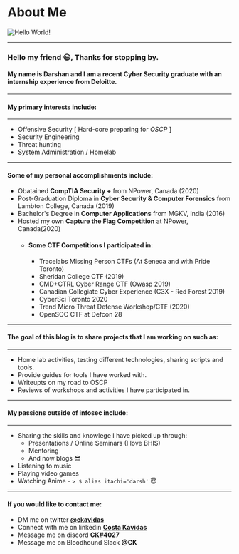 # About Me


![Hello World!](/images/about/hello_world_banner.png "Welcome to my blog!")
___

### Hello my friend 😃, Thanks for stopping by.

#### My name is Darshan and I am a recent Cyber Security graduate with an internship experience from Deloitte.
___
 #### My primary interests include:
___
* Offensive Security [ Hard-core preparing for *OSCP* ]
* Security Engineering
* Threat hunting
* System Administration / Homelab
___
 #### Some of my personal accomplishments include:
* Obatained __CompTIA Security +__ from NPower, Canada (2020)
* Post-Graduation Diploma in __Cyber Security & Computer Forensics__ from Lambton College, Canada (2019)
* Bachelor's Degree in __Computer Applications__ from MGKV, India (2016)
* Hosted my own __Capture the Flag Competition__ at NPower, Canada(2020)
  * #### Some CTF Competitions I participated in:
    * Tracelabs Missing Person CTFs (At Seneca and with Pride Toronto)
    * Sheridan College CTF (2019)
    * CMD+CTRL Cyber Range CTF (Owasp 2019)
    * Canadian Collegiate Cyber Experience (C3X - Red Forest 2019)
    * CyberSci Toronto 2020
    * Trend Micro Threat Defense Workshop/CTF (2020)
    * OpenSOC CTF at Defcon 28
___
#### The goal of this blog is to share projects that I am working on such as:
___
* Home lab activities, testing different technologies, sharing scripts and tools.
* Provide guides for tools I have worked with.
* Writeupts on my road to OSCP
* Reviews of workshops and activities I have participated in.
___
#### My passions outside of infosec include:
___
* Sharing the skills and knowlege I have picked up through:
    * Presentations / Online Seminars (I love BHIS)
    * Mentoring
    * And now blogs :sunglasses:
* Listening to music
* Playing video games
* Watching Anime - `> $ alias itachi='darsh'` 😇
___
#### If you would like to contact me:
* DM me on twitter __[@ckavidas](https://twitter.com/ckavidas)__
* Connect with me on linkedin __[Costa Kavidas](https://linkedin.com/in/costa-kavidas)__
* Message me on discord __CK#4027__
* Message me on Bloodhound Slack __@CK__
